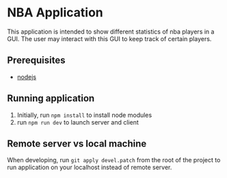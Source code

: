 # NBA Application
This application is intended to show different statistics of nba players in a GUI.  The user may interact with this GUI to keep track of certain players.

## Prerequisites
- <a href="https://nodejs.org/en">nodejs</a>

## Running application
1. Initially, run `npm install` to install node modules
2. run `npm run dev` to launch server and client


## Remote server vs local machine
When developing, run `git apply devel.patch` from the root of the project
to run application on your localhost instead of remote server.